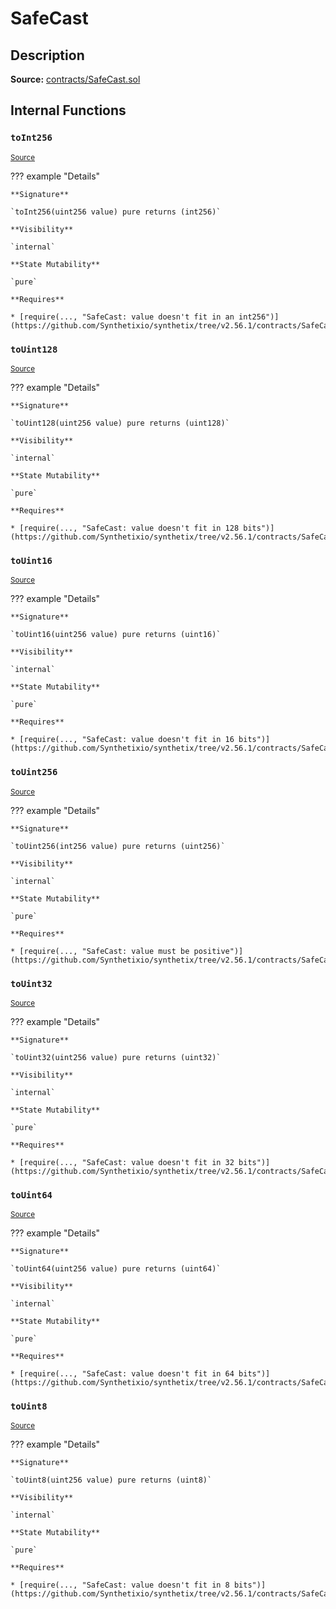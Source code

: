 # SafeCast

## Description

**Source:** [contracts/SafeCast.sol](https://github.com/Synthetixio/synthetix/tree/v2.56.1/contracts/SafeCast.sol)

## Internal Functions

### `toInt256`

<sub>[Source](https://github.com/Synthetixio/synthetix/tree/v2.56.1/contracts/SafeCast.sol#L115)</sub>

??? example "Details"

    **Signature**

    `toInt256(uint256 value) pure returns (int256)`

    **Visibility**

    `internal`

    **State Mutability**

    `pure`

    **Requires**

    * [require(..., "SafeCast: value doesn't fit in an int256")](https://github.com/Synthetixio/synthetix/tree/v2.56.1/contracts/SafeCast.sol#L116)

### `toUint128`

<sub>[Source](https://github.com/Synthetixio/synthetix/tree/v2.56.1/contracts/SafeCast.sol#L31)</sub>

??? example "Details"

    **Signature**

    `toUint128(uint256 value) pure returns (uint128)`

    **Visibility**

    `internal`

    **State Mutability**

    `pure`

    **Requires**

    * [require(..., "SafeCast: value doesn't fit in 128 bits")](https://github.com/Synthetixio/synthetix/tree/v2.56.1/contracts/SafeCast.sol#L32)

### `toUint16`

<sub>[Source](https://github.com/Synthetixio/synthetix/tree/v2.56.1/contracts/SafeCast.sol#L76)</sub>

??? example "Details"

    **Signature**

    `toUint16(uint256 value) pure returns (uint16)`

    **Visibility**

    `internal`

    **State Mutability**

    `pure`

    **Requires**

    * [require(..., "SafeCast: value doesn't fit in 16 bits")](https://github.com/Synthetixio/synthetix/tree/v2.56.1/contracts/SafeCast.sol#L77)

### `toUint256`

<sub>[Source](https://github.com/Synthetixio/synthetix/tree/v2.56.1/contracts/SafeCast.sol#L103)</sub>

??? example "Details"

    **Signature**

    `toUint256(int256 value) pure returns (uint256)`

    **Visibility**

    `internal`

    **State Mutability**

    `pure`

    **Requires**

    * [require(..., "SafeCast: value must be positive")](https://github.com/Synthetixio/synthetix/tree/v2.56.1/contracts/SafeCast.sol#L104)

### `toUint32`

<sub>[Source](https://github.com/Synthetixio/synthetix/tree/v2.56.1/contracts/SafeCast.sol#L61)</sub>

??? example "Details"

    **Signature**

    `toUint32(uint256 value) pure returns (uint32)`

    **Visibility**

    `internal`

    **State Mutability**

    `pure`

    **Requires**

    * [require(..., "SafeCast: value doesn't fit in 32 bits")](https://github.com/Synthetixio/synthetix/tree/v2.56.1/contracts/SafeCast.sol#L62)

### `toUint64`

<sub>[Source](https://github.com/Synthetixio/synthetix/tree/v2.56.1/contracts/SafeCast.sol#L46)</sub>

??? example "Details"

    **Signature**

    `toUint64(uint256 value) pure returns (uint64)`

    **Visibility**

    `internal`

    **State Mutability**

    `pure`

    **Requires**

    * [require(..., "SafeCast: value doesn't fit in 64 bits")](https://github.com/Synthetixio/synthetix/tree/v2.56.1/contracts/SafeCast.sol#L47)

### `toUint8`

<sub>[Source](https://github.com/Synthetixio/synthetix/tree/v2.56.1/contracts/SafeCast.sol#L91)</sub>

??? example "Details"

    **Signature**

    `toUint8(uint256 value) pure returns (uint8)`

    **Visibility**

    `internal`

    **State Mutability**

    `pure`

    **Requires**

    * [require(..., "SafeCast: value doesn't fit in 8 bits")](https://github.com/Synthetixio/synthetix/tree/v2.56.1/contracts/SafeCast.sol#L92)
